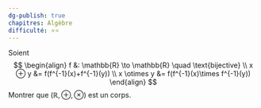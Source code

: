 ```yaml
---
dg-publish: true
chapitres: Algèbre
difficulté: ⭐⭐
---
```


Soient
$$
\begin{align}
f &: \mathbb{R} \to \mathbb{R} \quad \text{bijective} \\
x ⊕ y &= f(f^{-1}(x)+f^{-1}(y)) \\
x \otimes y &= f(f^{-1}(x)\times f^{-1}(y)) 
\end{align}
$$
Montrer que $(\mathbb{R}, \oplus, \otimes)$ est un corps.